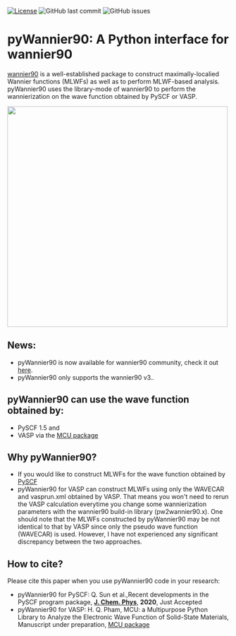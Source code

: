 [![License](https://img.shields.io/badge/License-BSD%203--Clause-blue.svg)](https://opensource.org/licenses/BSD-3-Clause)
![GitHub last commit](https://img.shields.io/github/last-commit/hungpham2017/pyWannier90.svg?color=green)
![GitHub issues](https://img.shields.io/github/issues-raw/hungpham2017/pyWannier90.svg?color=crimson)

# pyWannier90: A Python interface for wannier90
[wannier90](http://www.wannier.org/) is a well-established package to construct maximally-localied Wannier functions (MLWFs) as well as to perform MLWF-based analysis.
pyWannier90 uses the library-mode of wannier90 to perform the wannierization on the wave function obtained by PySCF or VASP.

<img src="https://github.com/hungpham2017/pyWannier90/blob/master/doc/Si_sp3.png" width="500" align="middle">

## News:
- pyWannier90 is now available for wannier90 community, check it out [here](http://www.wannier.org/download/).
- pyWannier90 only supports the wannier90 v3.*.*

## pyWannier90 can use the wave function obtained by:
- PySCF 1.5 and 
- VASP via the [MCU package](https://hungpham2017.github.io/mcu/)

## Why pyWannier90?
- If you would like to construct MLWFs for the wave function obtained by [PySCF](https://github.com/pyscf/pyscf)
- pyWannier90 for VASP can construct MLWFs using only the WAVECAR and vasprun.xml obtained by VASP.
That means you won't need to rerun the VASP calculation everytime you change some wannierization parameters with the wannier90 build-in library (pw2wannier90.x).
One should note that the MLWFs constructed by pyWannier90 may be not identical to that by VASP since only the pseudo wave function (WAVECAR) is used.
However, I have not experienced any significant discrepancy between the two approaches. 

## How to cite?
Please cite this paper when you use pyWannier90 code in your research:
- pyWannier90 for PySCF: Q. Sun et al.,Recent developments in the PySCF program package, [**J. Chem. Phys**](https://doi.org/10.1063/5.0006074), **2020**, Just Accepted
- pyWannier90 for VASP: H. Q. Pham, MCU: a Multipurpose Python Library to Analyze the Electronic Wave Function of Solid-State Materials, Manuscript under preparation, [MCU package](https://hungpham2017.github.io/mcu/)